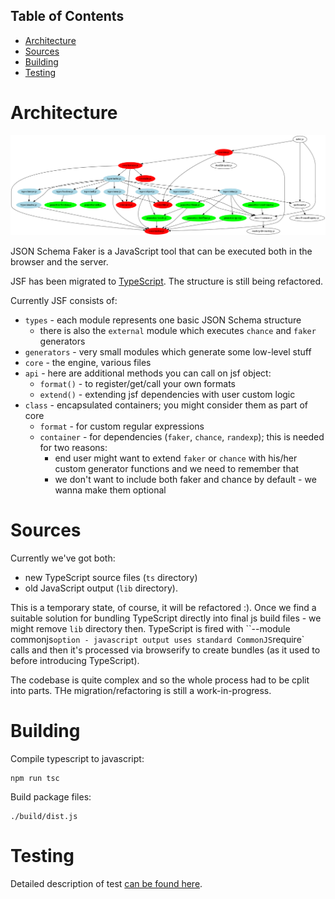 ## Table of Contents

* [Architecture](#architecture)
* [Sources](#sources)
* [Building](#building)
* [Testing](#testing)

# Architecture

![JSON Schema Faker module graph](structure.png)

JSON Schema Faker is a JavaScript tool that can be executed both in the browser and the server.

JSF has been migrated to [TypeScript](typescriptlang.org). The structure is still being refactored.

Currently JSF consists of:

* `types` - each module represents one basic JSON Schema structure
  * there is also the `external` module which executes `chance` and `faker` generators
* `generators` - very small modules which generate some low-level stuff
* `core` - the engine, various files
* `api` - here are additional methods you can call on jsf object:
  * `format()` - to register/get/call your own formats
  * `extend()` - extending jsf dependencies with user custom logic
* `class` - encapsulated containers; you might consider them as part of core
  * `format` - for custom regular expressions
  * `container` - for dependencies (`faker`, `chance`, `randexp`); this is needed for two reasons:
    * end user might want to extend `faker` or `chance` with his/her custom generator functions and we need to remember that
    * we don't want to include both faker and chance by default - we wanna make them optional

# Sources

Currently we've got both:

* new TypeScript source files (`ts` directory)
* old JavaScript output (`lib` directory).

This is a temporary state, of course, it will be refactored :).
Once we find a suitable solution for bundling TypeScript directly into final js build files - we might remove `lib` directory then.
TypeScript is fired with ``--module commonjs` option - javascript output uses standard CommonJS `require` calls and then
it's processed via browserify to create bundles (as it used to before introducing TypeScript).

The codebase is quite complex and so the whole process had to be cplit into parts. THe migration/refactoring is still a work-in-progress.

# Building

Compile typescript to javascript:

    npm run tsc

Build package files:

    ./build/dist.js

# Testing

Detailed description of test [can be found here](../spec).
